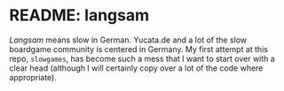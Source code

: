 # README: langsam

*Langsam* means slow in German. Yucata.de and a lot of the slow boardgame community is centered in Germany. My first attempt at this repo, `slowgames`, has 
become such a mess that I want to start over with a clear head (although I will certainly copy over a lot of the code where appropriate).